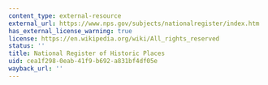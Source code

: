 ```yaml
---
content_type: external-resource
external_url: https://www.nps.gov/subjects/nationalregister/index.htm
has_external_license_warning: true
license: https://en.wikipedia.org/wiki/All_rights_reserved
status: ''
title: National Register of Historic Places
uid: cea1f298-0eab-41f9-b692-a831bf4df05e
wayback_url: ''
---
```

